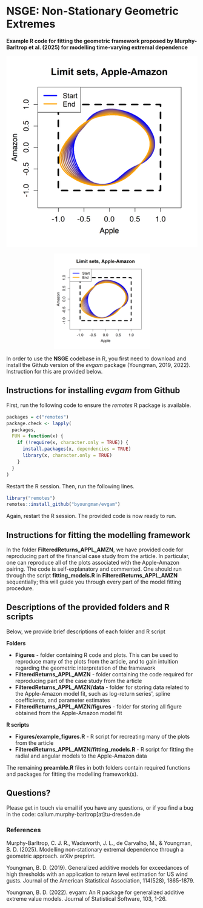 # NSGE: Non-Stationary Geometric Extremes

**Example R code for fitting the geometric framework proposed by Murphy-Barltrop et al. (2025) for modelling time-varying extremal dependence**

![Limit sets over time](Figures/all_boundary_sets_AAPL_AMZN.png)

<p align="center">
  <img src="Figures/all_boundary_sets_AAPL_AMZN.png" alt="Limit sets over time" width="50%"/>
</p>

In order to use the **NSGE** codebase in R, you first need to download and install the Github version of the *evgam* package (Youngman, 2019, 2022). Instruction for this are provided below. 

## Instructions for installing *evgam* from Github

First, run the following code to ensure the *remotes* R package is available.  

```r
packages = c("remotes")
package.check <- lapply(
  packages,
  FUN = function(x) {
    if (!require(x, character.only = TRUE)) {
      install.packages(x, dependencies = TRUE)
      library(x, character.only = TRUE)
    }
  }
)
```

Restart the R session. Then, run the following lines. 

```r
library("remotes")
remotes::install_github("byoungman/evgam")
```

Again, restart the R session. The provided code is now ready to run.

## Instructions for fitting the modelling framework

In the folder **FilteredReturns_APPL_AMZN**, we have provided code for reproducing part of the financial case study from the article. In particular, one can reproduce all of the plots associated with the Apple-Amazon pairing. The code is self-explanatory and commented. One should run through the script **fitting_models.R** in **FilteredReturns_APPL_AMZN** sequentially; this will guide you through every part of the model fitting procedure. 

## Descriptions of the provided folders and R scripts 

Below, we provide brief descriptions of each folder and R script

**Folders**

* **Figures** - folder containing R code and plots. This can be used to reproduce many of the plots from the article, and to gain intuition regarding the geometric interpretation of the framework
* **FilteredReturns_APPL_AMZN** - folder containing the code required for reproducing part of the case study from the article
* **FilteredReturns_APPL_AMZN/data** - folder for storing data related to the Apple-Amazon model fit, such as log-return series', spline coefficients, and parameter estimates
* **FilteredReturns_APPL_AMZN/figures** - folder for storing all figure obtained from the Apple-Amazon model fit
  
**R scripts**

* **Figures/example_figures.R** - R script for recreating many of the plots from the article
* **FilteredReturns_APPL_AMZN/fitting_models.R** - R script for fitting the radial and angular models to the Apple-Amazon data

The remaining **preamble.R** files in both folders contain required functions and packages for fitting the modelling framework(s). 

## Questions?

Please get in touch via email if you have any questions, or if you find a bug in the code: callum.murphy-barltrop[at]tu-dresden.de 

### References

Murphy-Barltrop, C. J. R., Wadsworth, J. L., de Carvalho, M., & Youngman, B. D. (2025). Modelling non-stationary extremal dependence through a geometric approach. arXiv preprint. 

Youngman, B. D. (2019). Generalized additive models for exceedances of high thresholds with an application to return level estimation for US wind gusts. Journal of the American Statistical Association, 114(528), 1865-1879.

Youngman, B. D. (2022). evgam: An R package for generalized additive extreme value models. Journal of Statistical Software, 103, 1-26.
